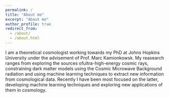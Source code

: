 ```yaml
---
permalink: /
title: "About me"
excerpt: "About me"
author_profile: true
redirect_from: 
  - /about/
  - /about.html
---
```


I am a theoretical cosmologist working towards my PhD at Johns Hopkins University under the advisement of Prof. Marc Kamionkowsk.  My reasearch ranges from exploring the sources ofultra-high-energy cosmic rays, constraining dark matter models using the Cosmic Microwave Background radiation and using machine learning techniques to extract new information from cosmological data.  Recently I have been most focused on the latter, developing machine learning techniques and exploring new applications of them in cosmology.